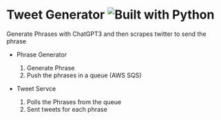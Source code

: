 # Tweet Generator ![Built with Python](https://img.shields.io/badge/python-v3.7-yellow)

Generate Phrases with ChatGPT3 and then scrapes twitter to send the phrase


- Phrase Generator
  1. Generate Phrase
  2. Push the phrases in a queue (AWS SQS)
  
- Tweet Servce
  1. Polls the Phrases from the queue
  2. Sent tweets for each phrase

